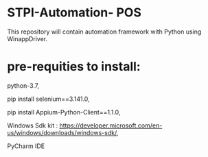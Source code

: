 # STPI-Automation- POS

This repository will contain automation framework with Python using WinappDriver.


# pre-requities to install:

python-3.7, 

pip install selenium==3.141.0, 

pip install Appium-Python-Client==1.1.0, 

Windows Sdk kit  : https://developer.microsoft.com/en-us/windows/downloads/windows-sdk/, 

PyCharm IDE







